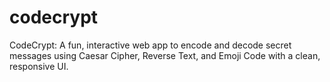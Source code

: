# codecrypt
CodeCrypt: A fun, interactive web app to encode and decode secret messages using Caesar Cipher, Reverse Text, and Emoji Code with a clean, responsive UI.
